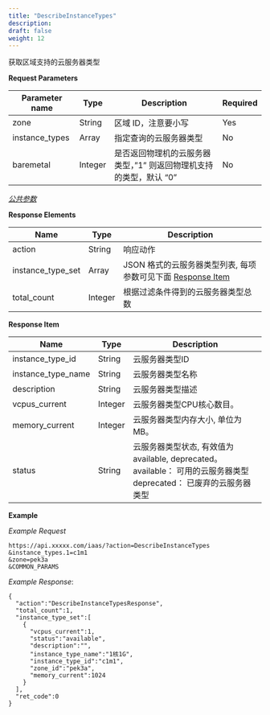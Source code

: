 ```yaml
---
title: "DescribeInstanceTypes"
description: 
draft: false
weight: 12
---
```


获取区域支持的云服务器类型

**Request Parameters**

| Parameter name | Type | Description | Required |
| --- | --- | --- | --- |
| zone | String | 区域 ID，注意要小写 | Yes |
| instance_types | Array | 指定查询的云服务器类型 | No |
| baremetal | Integer | 是否返回物理机的云服务器类型，”1” 则返回物理机支持的类型，默认 “0” | No |

[_公共参数_](../../../parameters/)

**Response Elements**

| Name | Type | Description |
| --- | --- | --- |
| action | String | 响应动作 |
| instance_type_set | Array | JSON 格式的云服务器类型列表, 每项参数可见下面 [Response Item](#response-item) |
| total_count | Integer | 根据过滤条件得到的云服务器类型总数 |

**Response Item**

| Name | Type | Description |
| --- | --- | --- |
| instance_type_id | String | 云服务器类型ID |
| instance_type_name | String | 云服务器类型名称 |
| description | String | 云服务器类型描述 |
| vcpus_current | Integer | 云服务器类型CPU核心数目。 |
| memory_current | Integer | 云服务器类型内存大小, 单位为MB。 |
| status | String | 云服务器类型状态, 有效值为available, deprecated。<br/>available： 可用的云服务器类型<br/>deprecated： 已废弃的云服务器类型 |

**Example**

_Example Request_

```
https://api.xxxxx.com/iaas/?action=DescribeInstanceTypes
&instance_types.1=c1m1
&zone=pek3a
&COMMON_PARAMS
```

_Example Response_:

```
{
  "action":"DescribeInstanceTypesResponse",
  "total_count":1,
  "instance_type_set":[
    {
      "vcpus_current":1,
      "status":"available",
      "description":"",
      "instance_type_name":"1核1G",
      "instance_type_id":"c1m1",
      "zone_id":"pek3a",
      "memory_current":1024
    }
  ],
  "ret_code":0
}
```
